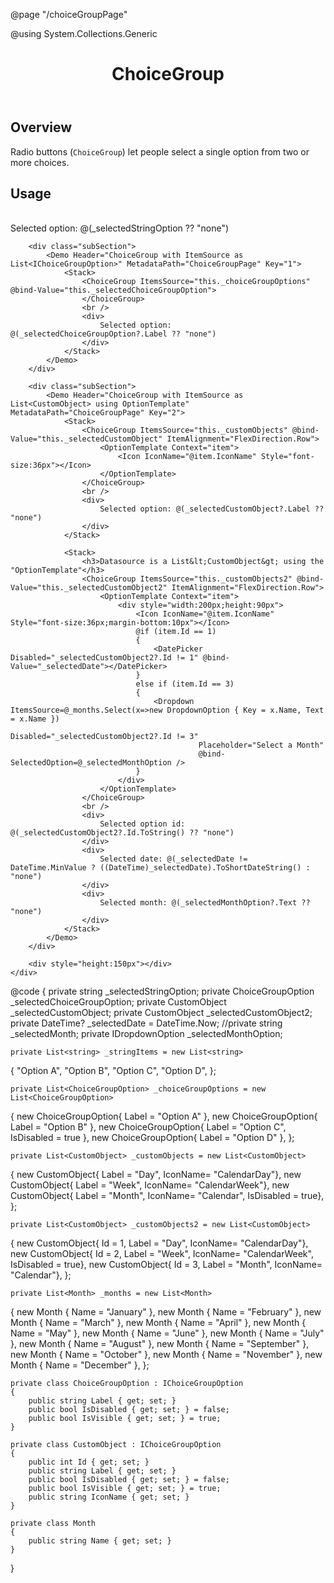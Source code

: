 ﻿@page "/choiceGroupPage"

@using System.Collections.Generic


<header class="root">
    <h1 class="title">ChoiceGroup</h1>
</header>
<div class="section" style="transition-delay: 0s;">
    <div id="overview" tabindex="-1">
        <h2 class="subHeading hiddenContent">Overview</h2>
    </div>
    <div class="content">
        <div class="ms-Markdown">
            <p>
                Radio buttons (<code class="root-363">ChoiceGroup</code>)&nbsp;let&nbsp;people&nbsp;select a single option from two or more choices.
            </p>
        </div>
    </div>
</div>
<div class="section" style="transition-delay: 0s;">
    <div id="overview" tabindex="-1">
        <h2 class="subHeading">Usage</h2>
    </div>
    <div>
        <div class="subSection">
            <Demo Header="ChoiceGroup with ItemSource as List<string>" MetadataPath="ChoiceGroupPage" Key="0">
                <Stack>
                    <ChoiceGroup ItemsSource="this._stringItems" @bind-Value="this._selectedStringOption" Required="true">
                    </ChoiceGroup>
                    <br />
                    <div>
                        Selected option: @(_selectedStringOption ?? "none")
                    </div>
                </Stack>
            </Demo>
        </div>

        <div class="subSection">
            <Demo Header="ChoiceGroup with ItemSource as List<IChoiceGroupOption>" MetadataPath="ChoiceGroupPage" Key="1">
                <Stack>
                    <ChoiceGroup ItemsSource="this._choiceGroupOptions" @bind-Value="this._selectedChoiceGroupOption">
                    </ChoiceGroup>
                    <br />
                    <div>
                        Selected option: @(_selectedChoiceGroupOption?.Label ?? "none")
                    </div>
                </Stack>
            </Demo>
        </div>

        <div class="subSection">
            <Demo Header="ChoiceGroup with ItemSource as List<CustomObject> using OptionTemplate" MetadataPath="ChoiceGroupPage" Key="2">
                <Stack>
                    <ChoiceGroup ItemsSource="this._customObjects" @bind-Value="this._selectedCustomObject" ItemAlignment="FlexDirection.Row">
                        <OptionTemplate Context="item">
                            <Icon IconName="@item.IconName" Style="font-size:36px"></Icon>
                        </OptionTemplate>
                    </ChoiceGroup>
                    <br />
                    <div>
                        Selected option: @(_selectedCustomObject?.Label ?? "none")
                    </div>
                </Stack>

                <Stack>
                    <h3>Datasource is a List&lt;CustomObject&gt; using the "OptionTemplate"</h3>
                    <ChoiceGroup ItemsSource="this._customObjects2" @bind-Value="this._selectedCustomObject2" ItemAlignment="FlexDirection.Row">
                        <OptionTemplate Context="item">
                            <div style="width:200px;height:90px">
                                <Icon IconName="@item.IconName" Style="font-size:36px;margin-bottom:10px"></Icon>
                                @if (item.Id == 1)
                                {
                                    <DatePicker Disabled="_selectedCustomObject2?.Id != 1" @bind-Value="_selectedDate"></DatePicker>
                                }
                                else if (item.Id == 3)
                                {
                                    <Dropdown ItemsSource=@_months.Select(x=>new DropdownOption { Key = x.Name, Text = x.Name })
                                              Disabled="_selectedCustomObject2?.Id != 3"
                                              Placeholder="Select a Month"
                                              @bind-SelectedOption=@_selectedMonthOption />
                                }
                            </div>
                        </OptionTemplate>
                    </ChoiceGroup>
                    <br />
                    <div>
                        Selected option id: @(_selectedCustomObject2?.Id.ToString() ?? "none")
                    </div>
                    <div>
                        Selected date: @(_selectedDate != DateTime.MinValue ? ((DateTime)_selectedDate).ToShortDateString() : "none")
                    </div>
                    <div>
                        Selected month: @(_selectedMonthOption?.Text ?? "none")
                    </div>
                </Stack>
            </Demo>
        </div>

        <div style="height:150px"></div>
    </div>
</div>


@code {
    private string _selectedStringOption;
    private ChoiceGroupOption _selectedChoiceGroupOption;
    private CustomObject _selectedCustomObject;
    private CustomObject _selectedCustomObject2;
    private DateTime? _selectedDate = DateTime.Now;
    //private string _selectedMonth;
    private IDropdownOption _selectedMonthOption;

    private List<string> _stringItems = new List<string>
{
        "Option A",
        "Option B",
        "Option C",
        "Option D",
    };

    private List<ChoiceGroupOption> _choiceGroupOptions = new List<ChoiceGroupOption>
{
        new ChoiceGroupOption{ Label = "Option A" },
        new ChoiceGroupOption{ Label = "Option B" },
        new ChoiceGroupOption{ Label = "Option C", IsDisabled = true },
        new ChoiceGroupOption{ Label = "Option D" },
    };

    private List<CustomObject> _customObjects = new List<CustomObject>
{
        new CustomObject{ Label = "Day", IconName= "CalendarDay"},
        new CustomObject{ Label = "Week", IconName= "CalendarWeek"},
        new CustomObject{ Label = "Month", IconName= "Calendar", IsDisabled = true},
    };

    private List<CustomObject> _customObjects2 = new List<CustomObject>
{
        new CustomObject{ Id = 1, Label = "Day", IconName= "CalendarDay"},
        new CustomObject{ Id = 2, Label = "Week", IconName= "CalendarWeek", IsDisabled = true},
        new CustomObject{ Id = 3, Label = "Month", IconName= "Calendar"},
    };

    private List<Month> _months = new List<Month>
{
        new Month { Name = "January" },
        new Month { Name = "February" },
        new Month { Name = "March" },
        new Month { Name = "April" },
        new Month { Name = "May" },
        new Month { Name = "June" },
        new Month { Name = "July" },
        new Month { Name = "August" },
        new Month { Name = "September" },
        new Month { Name = "October" },
        new Month { Name = "November" },
        new Month { Name = "December" },
    };

    private class ChoiceGroupOption : IChoiceGroupOption
    {
        public string Label { get; set; }
        public bool IsDisabled { get; set; } = false;
        public bool IsVisible { get; set; } = true;
    }

    private class CustomObject : IChoiceGroupOption
    {
        public int Id { get; set; }
        public string Label { get; set; }
        public bool IsDisabled { get; set; } = false;
        public bool IsVisible { get; set; } = true;
        public string IconName { get; set; }
    }

    private class Month
    {
        public string Name { get; set; }
    }
}